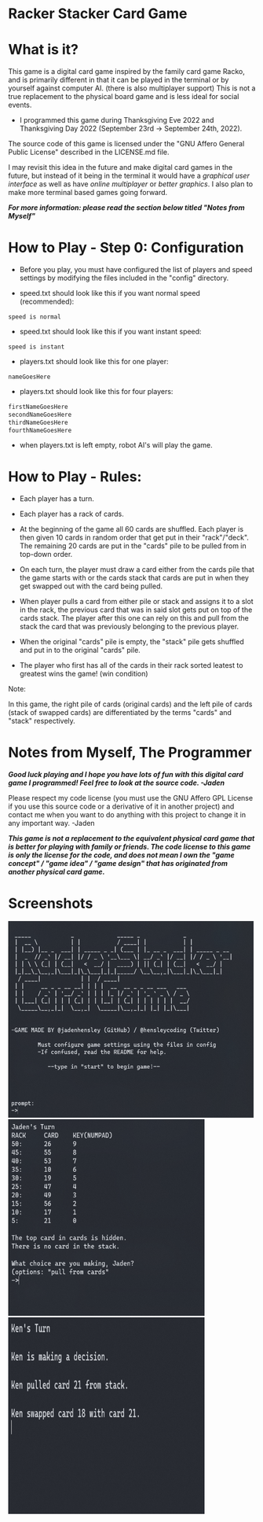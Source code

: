 # Racker Stacker Card Game

# What is it?

This game is a digital card game inspired by the family card game Racko, and is primarily different in that it can be played in the terminal or by yourself against computer AI. (there is also multiplayer support) This is not a true replacement to the physical board game and is less ideal for social events.

- I programmed this game during Thanksgiving Eve 2022 and Thanksgiving Day 2022 (September 23rd -> September 24th, 2022).

The source code of this game is licensed under the "GNU Affero General Public License" described in the LICENSE.md file.

I may revisit this idea in the future and make digital card games in the future, but instead of it being in the terminal it would have a *graphical user interface* as well as have *online multiplayer* or *better graphics*. I also plan to make more terminal based games going forward.

***For more information: please read the section below titled "Notes from Myself"***

# How to Play - Step 0: Configuration

- Before you play, you must have configured the list of players and speed settings by modifying the files included in the "config" directory. 

- speed.txt should look like this if you want normal speed (recommended):

```
speed is normal
```

- speed.txt should look like this if you want instant speed:

```
speed is instant
```

- players.txt should look like this for one player:

```
nameGoesHere
```

- players.txt should look like this for four players:

```
firstNameGoesHere
secondNameGoesHere
thirdNameGoesHere
fourthNameGoesHere
```

- when players.txt is left empty, robot AI's will play the game.

# How to Play - Rules:

- Each player has a turn.

- Each player has a rack of cards.

- At the beginning of the game all 60 cards are shuffled. Each player is then given 10 cards in random order that get put in their "rack"/"deck". The remaining 20 cards are put in the "cards" pile to be pulled from in top-down order.

- On each turn, the player must draw a card either from the cards pile that the game starts with or the cards stack that cards are put in when they get swapped out with the card being pulled.

- When player pulls a card from either pile or stack and assigns it to a slot in the rack, the previous card that was in said slot gets put on top of the cards stack. The player after this one can rely on this and pull from the stack the card that was previously belonging to the previous player.

- When the original "cards" pile is empty, the "stack" pile gets shuffled and put in to the original "cards" pile.

- The player who first has all of the cards in their rack sorted leatest to greatest wins the game! (win condition)

Note:

In this game, the right pile of cards (original cards) and the left pile of cards (stack of swapped cards) are differentiated by the terms "cards" and "stack" respectively.

# Notes from Myself, The Programmer

***Good luck playing and I hope you have lots of fun with this digital card game I programmed! Feel free to look at the source code. -Jaden*** 

Please respect my code license (you must use the GNU Affero GPL License if you use this source code or a derivative of it in another project) and contact me when you want to do anything with this project to change it in any important way. -Jaden

***This game is not a replacement to the equivalent physical card game that is better for playing with family or friends. The code license to this game is only the license for the code, and does not mean I own the "game concept" / "game idea" / "game design" that has originated from another physical card game.***

# Screenshots

<img src="https://github.com/jadenhensley/racker_stacker_card_game/blob/main/screenshots/screenshot_title.png" width=500 height=400>

<img src="https://github.com/jadenhensley/racker_stacker_card_game/blob/main/screenshots/screenshot_0.png" width=400 height=400>

<img src="https://github.com/jadenhensley/racker_stacker_card_game/blob/main/screenshots/screenshot_1.png" width=400 height=400>